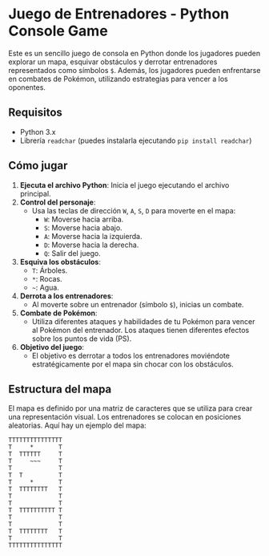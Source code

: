 # Juego de Entrenadores - Python Console Game

Este es un sencillo juego de consola en Python donde los jugadores pueden explorar un mapa, esquivar obstáculos y derrotar entrenadores representados como símbolos `$`. Además, los jugadores pueden enfrentarse en combates de Pokémon, utilizando estrategias para vencer a los oponentes.

## Requisitos

- Python 3.x
- Librería `readchar` (puedes instalarla ejecutando `pip install readchar`)

## Cómo jugar

1. **Ejecuta el archivo Python**: Inicia el juego ejecutando el archivo principal.
2. **Control del personaje**:
   - Usa las teclas de dirección `W`, `A`, `S`, `D` para moverte en el mapa:
     - `W`: Moverse hacia arriba.
     - `S`: Moverse hacia abajo.
     - `A`: Moverse hacia la izquierda.
     - `D`: Moverse hacia la derecha.
     - `Q`: Salir del juego.
3. **Esquiva los obstáculos**:
   - `T`: Árboles.
   - `*`: Rocas.
   - `~`: Agua.
4. **Derrota a los entrenadores**: 
   - Al moverte sobre un entrenador (símbolo `$`), inicias un combate.
5. **Combate de Pokémon**: 
   - Utiliza diferentes ataques y habilidades de tu Pokémon para vencer al Pokémon del entrenador. Los ataques tienen diferentes efectos sobre los puntos de vida (PS).
6. **Objetivo del juego**:
   - El objetivo es derrotar a todos los entrenadores moviéndote estratégicamente por el mapa sin chocar con los obstáculos.

## Estructura del mapa

El mapa es definido por una matriz de caracteres que se utiliza para crear una representación visual. Los entrenadores se colocan en posiciones aleatorias. Aquí hay un ejemplo del mapa:

```text
TTTTTTTTTTTTTTT
T     *       T
T  TTTTTT     T
T     ~~~     T
T             T
T  T          T
T     *       T
T  TTTTTTTT   T
T             T
T             T
T  TTTTTTTTTT T
T             T
T             T
T  TTTTTTTT   T
T             T
TTTTTTTTTTTTTTT
